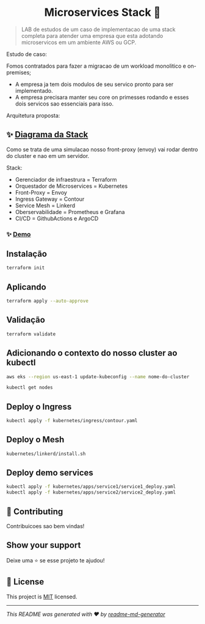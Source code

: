 <h1 align="center">Microservices Stack 👋</h1>


> LAB de estudos de um caso de implementacao de uma stack completa para atender uma empresa que esta adotando microservicos em um ambiente AWS ou GCP. 

Estudo de caso: 

Fomos contratados para fazer a migracao de um workload monolitico e on-premises;
- A empresa ja tem dois modulos de seu servico pronto para ser implementado.
- A empresa precisara manter seu core on primesses rodando e esses dois servicos sao essenciais para isso.

Arquitetura proposta:


## ✨ [Diagrama da Stack](https://viewer.diagrams.net/?tags=%7B%7D&highlight=0000ff&edit=_blank&layers=1&nav=1&title=microservices-stack.drawio#R7VtZc%2BI4EP41POKy5fsRCJmkKrPLbHZ2JvOyJWzZVjCWRxbX%2FPqVfOAzx2xiCAmECnarJUv9fepWSzBQJ8vtJwrj4DNxUTgAsrsdqBcDABQNGPxDSHaZxFRAJvApdnOlUnCLf6FcKOfSFXZRUlNkhIQMx3WhQ6IIOawmg5SSTV3NI2H9qTH0UUtw68CwLf2GXRZkUguYpfwKYT8onqwYdlayhIVyPpIkgC7ZVETqdKBOKCEsu1puJygUxivsktW7fKB03zGKIvacCtHnm5t%2FppPR7PrvHwB8s5bB6s%2BhmrWyhuEqH3DeWbYrLMD7HYtLvExNNV4jyjA30A2co3BGEswwiXj5nDBGllwhFAVj6Cx8SlaROyEhobzcRR5chazSwijEvqjJSMylMIkzAD28RbzP4%2FSBo0IqFxJ%2BHTAm4B%2BJwYJLV1U3qzn1FlgODUtyQrJyPUoiJkWI8fK5DVzLlA1d1ZHhgbmpeLZsaLqHbDg355pieXPLgRZXRVAHiH%2Fipc%2F%2Fc04xsqJSsvb5w3NL8b6j7YMQKHtg%2BYxAZIkY3XGVvIKqyZJsyuVLz1rI5wbQc6psSqYpAEhqrhZUiKblqjDnt79%2FWEkBfpGz4DcYYb4DRjiR4w3nFEYujnzBghB7OwnG8R7amJJ73krCL0McLRB1%2BVVAKP7FMYdhCr7o5L54WBYO0yIpjl6JFZyXkqXY5atGCk3pIIWpSaZ9QFJYT5MiRVagdKFws2wCzNBtDB1RuuGhgcsCtgzzYo8bss0CD4dhIY1IhF7LvHLdoHLboKCQVa1p9GXNfUQorYdcHnXyW0JZQHwSwXBaSselfQXvS50bIuZKatV7xNguD6FwxUjd5miL2XdRXdLzu7tKycU2bzm92RU3ER9vpZK4vauWldXSu1q9GaKYGwzRXNgNemYKMf7H8eXm4r7YQY%2FYNZ8RDFIfsUf0FL2bMBSFkOF1vSNd6KdVR5TCXUUhJjgSDmXf8kwIKs7fqvNQ1RvxuqnfiA4NfX6R9aDk4X4oL6CmcqbmUalpvJCaL3NMbbf%2B9tHXrBr8kmKYp00B85gUsE840gPTlrTGklrrCvZK5%2Bqpt3hfrOBOek2tSPNYmofET2LCJIf3AVwOf0zmFvn5F7v6IrS%2Bo6%2BfVeL9nNFrEZ3y12wn7oB7R%2BQQju17KxmH2%2FjK8aabmTe7WczGf2z9xZfJjTP%2BNErurr5w7UQxxIrsEkVrshvyxfp2N%2BSPJtJ9%2FFqpmCxLRn2lrShmx0rbllTlkFzRjuGCe3d%2BSrF385T3s4%2Fp%2FIpenqb3a6wvu%2Bh8eNenvk86gxfStHvJv8ehgFBTJb3eSDaB8noNcF5h%2FV%2Fszj4aqhaIOUGOTpr1IDpdI5H8ZObf73QKBRcmwR7LCkYJo2SBGtMgbEQ7B0XpCu3pcPhAtMvv9u1Up95ApFTiL%2BtyGn6XW1%2FsY0vLxIFI4kNbRUhaJYj%2BK8Js%2FAS3XrZPYTWmb3vlYnXtUpg9TV1wlEj0v5IBftNczj%2BUHipP5Ab9uw79mZHQOmok1H%2FTD1QgrM34NEAm9QDZmITAMvUpaLkEXuKlr8LLpGPUx%2FwtS%2BnW%2BYQv4VTxMdC59iQtUFIxaEjtTmnaRFPTfqBhM60t2XZHI0pDBqyGLn%2B3fcxiNUc04pxNJOwIbzaO6XV6cRETt09X05Eode2K6h3uRrP6cjf62d304W6Mk3A3xtndvF93o%2BrGG%2FM1xin7mv59xkt3ILuzG6N5ENfMOh%2FIbX73oEXTtfpzrMcPWlr9sg5w0KI855z97PFO1ONpoHGIf3SP16bbLaJr7KCkRTs%2BbPaMXL1jF6uVbjez8iV23dSZdu2b1R1sf4tf0JjuRa5TwcbowEbt7esA7W9XJBk2XLhESSDgwS5yIP1oWBly48zcfN6mSH9Ytc%2FHriOfooRPI%2FkTZGgDdx8NpOaE6voa20EnVNFwBaRL8X3A4UwcJH00eDSzHosUFRwZnvYpy1fu8Lhk5DjpTPpYAJmgjo%2FZPrc5LD52C4FzdlQxD%2BhG80SyI9NsbPy9xeyocFHn7Og9Zkem3qCUbLQ83kGzI%2FU5P4M4060vuiVrp9f1qdWk25GTcVU70%2B390u3N7Xar57Pcd0y3N7fVqLbP8mZ8PfHRkjpNrcGiWr3tMg7E7kbxK9JsBV7%2BFled%2Fgc%3D)

Como se trata de uma simulacao nosso front-proxy (envoy) vai rodar dentro do cluster e nao em um servidor.

Stack:
 - Gerenciador de infraestrura = Terraform
 - Orquestador de Microservices = Kubernetes
 - Front-Proxy = Envoy 
 - Ingress Gateway = Contour
 - Service Mesh = Linkerd
 - Oberservabilidade = Prometheus e Grafana
 - CI/CD = GithubActions e ArgoCD


### ✨ [Demo](/)

## Instalação

```sh
terraform init
```

## Aplicando

```sh
terraform apply --auto-approve
```

## Validação

```sh
terraform validate
```

## Adicionando o contexto do nosso cluster ao kubectl

```bash
aws eks --region us-east-1 update-kubeconfig --name nome-do-cluster
```

```bash
kubectl get nodes
```

## Deploy o Ingress

```bash
kubectl apply -f kubernetes/ingress/contour.yaml
```

## Deploy o Mesh

```bash
kubernetes/linkerd/install.sh
```

## Deploy demo services

```bash
kubectl apply -f kubernetes/apps/service1/service1_deploy.yaml
kubectl apply -f kubernetes/apps/service2/service2_deploy.yaml
```
## 🤝 Contributing

Contribuicoes sao bem vindas!<br />

## Show your support

Deixe uma ⭐️ se esse projeto te ajudou!

## 📝 License

This project is [MIT](LICENSE) licensed.

***
_This README was generated with ❤️ by [readme-md-generator](https://github.com/kefranabg/readme-md-generator)_

